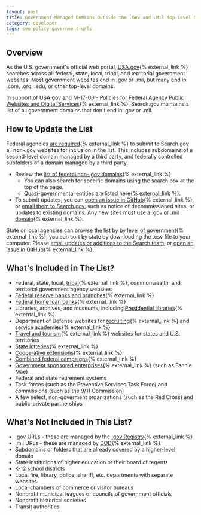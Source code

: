 ```yaml
---
layout: post
title: Government-Managed Domains Outside the .Gov and .Mil Top Level Domains
category: developer
tags: seo policy government-urls
---
```



## Overview

As the U.S. government's official web portal, [USA.gov](https://www.usa.gov/){% external_link %} searches across all federal, state, local, tribal, and territorial government websites. Most government websites end in .gov or .mil, but many end in .com, .org, .edu, or other top-level domains.

In support of USA.gov and [M-17-06 - Policies for Federal Agency Public Websites and Digital Services](https://policy.cio.gov/web-policy/){% external_link %}, Search.gov maintains a list of all government domains that don't end in .gov or .mil.

## How to Update the List

Federal agencies [are required](https://policy.cio.gov/web-policy/domain/){% external_link %} to submit to Search.gov all non-.gov websites for inclusion in the list. This includes subdomains of a second-level domain managed by a third party, and federally controlled subfolders of a domain managed by a third party.

* Review the [list of federal non-.gov domains](https://github.com/GSA/govt-urls){% external_link %}
  * You can also search for specific domains using the search box at the top of the page.
  * Quasi-governmental entities are [listed here](https://github.com/GSA/govt-urls/blob/master/8_govt_urls_quasigovernmental_only.csv){% external_link %}.
* To submit updates, you can [open an issue in GitHub](https://github.com/GSA/govt-urls/issues){% external_link %}, or [email them to Search.gov](mailto:search@support.digitalgov.gov), such as notice of decommissioned sites, or updates to existing domains. Any new sites [must use a .gov or .mil domain](https://policy.cio.gov/web-policy/domain/){% external_link %}.

State or local agencies can browse the list by [by level of government](https://github.com/GSA/govt-urls/){% external_link %}, you can sort by state by downloading the .csv file to your computer. Please [email updates or additions to the Search team](mailto:search@support.digitalgov.gov), or [open an issue in GitHub](https://github.com/GSA/govt-urls/issues){% external_link %}.

## What's Included in The List?

* Federal, state, local, [tribal](https://www.bia.gov/tribal-leaders-directory){% external_link %}, commonwealth, and territorial government agency websites
* [Federal reserve banks and branches](https://www.federalreserve.gov/aboutthefed/federal-reserve-system.htm){% external_link %}
* [Federal home loan banks](http://www.fhlbanks.com/){% external_link %}
* Libraries, archives, and museums, including [Presidential libraries](https://www.archives.gov/presidential-libraries/){% external_link %}
* Department of Defense websites for [recruiting](https://www.defense.gov/Resources/Military-Departments/DOD-Websites/category/Recruiting/){% external_link %} and [service academies](https://www.defense.gov/Resources/Military-Departments/DOD-Websites/category/Academy/){% external_link %}
* [Travel and tourism](https://www.usa.gov/state-travel-and-tourism){% external_link %} websites for states and U.S. territories
* [State lotteries](https://www.usa.gov/state-lotteries){% external_link %}
* [Cooperative extensions](https://nifa.usda.gov/land-grant-colleges-and-universities-partner-website-directory?state=All&type=Extension){% external_link %}
* [Combined federal campaigns](https://www.opm.gov/combined-federal-campaign/find-local-campaigns/#url=CFC-Zones){% external_link %}
* [Government sponsored enterprises](https://en.wikipedia.org/wiki/Government-sponsored_enterprise#List_of_GSEs){% external_link %} (such as Fannie Mae)
* Federal and state retirement systems
* Task forces (such as the Preventive Services Task Force) and commissions (such as the 9/11 Commission)
* A few select, non-goverment organizations (such as the Red Cross) and public-private partnerships


## What's Not Included in This List?

* .gov URLs - these are managed by the [.gov Registry](https://www.dotgov.gov){% external_link %}
* .mil URLs - these are managed by [DOD](https://www.defense.gov/Resources/Military-Departments/DOD-Websites/){% external_link %}
* Subdomains or folders that are already covered by a higher-level domain
* State institutions of higher education or their board of regents
* K-12 school districts
* Local fire, library, police, sheriff, etc. departments with separate websites
* Local chambers of commerce or visitor bureaus
* Nonprofit municipal leagues or councils of government officials
* Nonprofit historical societies
* Transit authorities